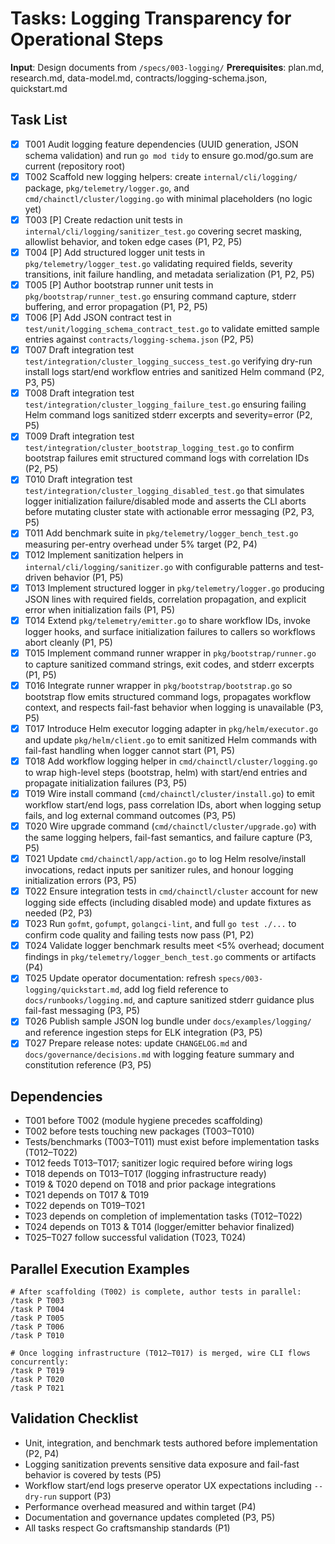 # Tasks: Logging Transparency for Operational Steps

**Input**: Design documents from `/specs/003-logging/`
**Prerequisites**: plan.md, research.md, data-model.md, contracts/logging-schema.json, quickstart.md

## Task List
- [x] T001 Audit logging feature dependencies (UUID generation, JSON schema validation) and run `go mod tidy` to ensure go.mod/go.sum are current (repository root)
- [x] T002 Scaffold new logging helpers: create `internal/cli/logging/` package, `pkg/telemetry/logger.go`, and `cmd/chainctl/cluster/logging.go` with minimal placeholders (no logic yet)
- [x] T003 [P] Create redaction unit tests in `internal/cli/logging/sanitizer_test.go` covering secret masking, allowlist behavior, and token edge cases (P1, P2, P5)
- [x] T004 [P] Add structured logger unit tests in `pkg/telemetry/logger_test.go` validating required fields, severity transitions, init failure handling, and metadata serialization (P1, P2, P5)
- [x] T005 [P] Author bootstrap runner unit tests in `pkg/bootstrap/runner_test.go` ensuring command capture, stderr buffering, and error propagation (P1, P2, P5)
- [x] T006 [P] Add JSON contract test in `test/unit/logging_schema_contract_test.go` to validate emitted sample entries against `contracts/logging-schema.json` (P2, P5)
- [x] T007 Draft integration test `test/integration/cluster_logging_success_test.go` verifying dry-run install logs start/end workflow entries and sanitized Helm command (P2, P3, P5)
- [x] T008 Draft integration test `test/integration/cluster_logging_failure_test.go` ensuring failing Helm command logs sanitized stderr excerpts and severity=error (P2, P5)
- [x] T009 Draft integration test `test/integration/cluster_bootstrap_logging_test.go` to confirm bootstrap failures emit structured command logs with correlation IDs (P2, P5)
- [x] T010 Draft integration test `test/integration/cluster_logging_disabled_test.go` that simulates logger initialization failure/disabled mode and asserts the CLI aborts before mutating cluster state with actionable error messaging (P2, P3, P5)
- [x] T011 Add benchmark suite in `pkg/telemetry/logger_bench_test.go` measuring per-entry overhead under 5% target (P2, P4)
- [x] T012 Implement sanitization helpers in `internal/cli/logging/sanitizer.go` with configurable patterns and test-driven behavior (P1, P5)
- [x] T013 Implement structured logger in `pkg/telemetry/logger.go` producing JSON lines with required fields, correlation propagation, and explicit error when initialization fails (P1, P5)
- [x] T014 Extend `pkg/telemetry/emitter.go` to share workflow IDs, invoke logger hooks, and surface initialization failures to callers so workflows abort cleanly (P1, P5)
- [x] T015 Implement command runner wrapper in `pkg/bootstrap/runner.go` to capture sanitized command strings, exit codes, and stderr excerpts (P1, P5)
- [x] T016 Integrate runner wrapper in `pkg/bootstrap/bootstrap.go` so bootstrap flow emits structured command logs, propagates workflow context, and respects fail-fast behavior when logging is unavailable (P3, P5)
- [x] T017 Introduce Helm executor logging adapter in `pkg/helm/executor.go` and update `pkg/helm/client.go` to emit sanitized Helm commands with fail-fast handling when logger cannot start (P1, P5)
- [x] T018 Add workflow logging helper in `cmd/chainctl/cluster/logging.go` to wrap high-level steps (bootstrap, helm) with start/end entries and propagate initialization failures (P3, P5)
- [x] T019 Wire install command (`cmd/chainctl/cluster/install.go`) to emit workflow start/end logs, pass correlation IDs, abort when logging setup fails, and log external command outcomes (P3, P5)
- [x] T020 Wire upgrade command (`cmd/chainctl/cluster/upgrade.go`) with the same logging helpers, fail-fast semantics, and failure capture (P3, P5)
- [x] T021 Update `cmd/chainctl/app/action.go` to log Helm resolve/install invocations, redact inputs per sanitizer rules, and honour logging initialization errors (P3, P5)
- [x] T022 Ensure integration tests in `cmd/chainctl/cluster` account for new logging side effects (including disabled mode) and update fixtures as needed (P2, P3)
- [x] T023 Run `gofmt`, `gofumpt`, `golangci-lint`, and full `go test ./...` to confirm code quality and failing tests now pass (P1, P2)
- [x] T024 Validate logger benchmark results meet <5% overhead; document findings in `pkg/telemetry/logger_bench_test.go` comments or artifacts (P4)
- [x] T025 Update operator documentation: refresh `specs/003-logging/quickstart.md`, add log field reference to `docs/runbooks/logging.md`, and capture sanitized stderr guidance plus fail-fast messaging (P3, P5)
- [x] T026 Publish sample JSON log bundle under `docs/examples/logging/` and reference ingestion steps for ELK integration (P3, P5)
- [x] T027 Prepare release notes: update `CHANGELOG.md` and `docs/governance/decisions.md` with logging feature summary and constitution reference (P3, P5)

## Dependencies
- T001 before T002 (module hygiene precedes scaffolding)
- T002 before tests touching new packages (T003–T010)
- Tests/benchmarks (T003–T011) must exist before implementation tasks (T012–T022)
- T012 feeds T013–T017; sanitizer logic required before wiring logs
- T018 depends on T013–T017 (logging infrastructure ready)
- T019 & T020 depend on T018 and prior package integrations
- T021 depends on T017 & T019
- T022 depends on T019–T021
- T023 depends on completion of implementation tasks (T012–T022)
- T024 depends on T013 & T014 (logger/emitter behavior finalized)
- T025–T027 follow successful validation (T023, T024)

## Parallel Execution Examples
```
# After scaffolding (T002) is complete, author tests in parallel:
/task P T003
/task P T004
/task P T005
/task P T006
/task P T010

# Once logging infrastructure (T012–T017) is merged, wire CLI flows concurrently:
/task P T019
/task P T020
/task P T021
```

## Validation Checklist
- Unit, integration, and benchmark tests authored before implementation (P2, P4)
- Logging sanitization prevents sensitive data exposure and fail-fast behavior is covered by tests (P5)
- Workflow start/end logs preserve operator UX expectations including `--dry-run` support (P3)
- Performance overhead measured and within target (P4)
- Documentation and governance updates completed (P3, P5)
- All tasks respect Go craftsmanship standards (P1)
